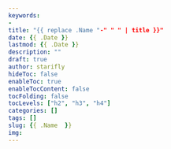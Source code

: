 ```yaml
---
keywords:
- 
title: "{{ replace .Name "-" " " | title }}"
date: {{ .Date }}
lastmod: {{ .Date }}
description: ""
draft: true 
author: starifly
hideToc: false
enableToc: true
enableTocContent: false
tocFolding: false
tocLevels: ["h2", "h3", "h4"]
categories: []
tags: []
slug: {{ .Name  }}
img:
---
```


